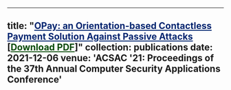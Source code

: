  ---
title: "<a href='https://dl.acm.org/doi/10.1145/3485832.3485887' style='color: #032670;'>OPay: an Orientation-based Contactless Payment Solution Against Passive Attacks
</a> [<a href='http://Mahshidmehr.github.io/files/OPay.pdf' style='color: #034a03;'>Download PDF</a>]"
collection: publications
date: 2021-12-06
venue: 'ACSAC '21: Proceedings of the 37th Annual Computer Security Applications Conference'
--- 

